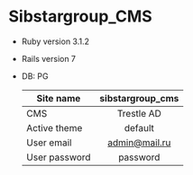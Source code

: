 # Sibstargroup_CMS

* Ruby version 3.1.2
* Rails version 7
* DB: PG


  | Site name     | sibstargroup_cms |
  |------------------|:-------------:|
  | CMS           | Trestle AD       |
  | Active theme  | default          |
  | User email    | admin@mail.ru    |
  | User password | password         |
